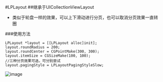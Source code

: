 #LPLayout
##继承于UICollectionViewLayout
- 类似于轮盘一样的效果，可以上下滑动进行分页，也可以取消分页效果一直转圈

###使用方法
```objc
LPLayout *layout = [[LPLayout alloc]init];
layout.roundRadius = 200;
layout.roundCenter = CGPointMake(300, 300);
layout.itemSize = CGSizeMake(100, 100);
//三种分页效果可选，可分别尝试
layout.pagingStyle = LPLayoutPagingStyleSlow;
```

![image](http://ww2.sinaimg.cn/mw690/e265676egw1f606801vwpj20b40jrt9b.jpg)

